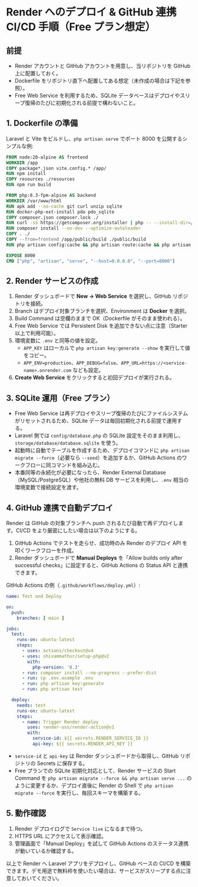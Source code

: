 # Render へのデプロイ & GitHub 連携 CI/CD 手順（Free プラン想定）

## 前提

- Render アカウントと GitHub アカウントを用意し、当リポジトリを GitHub 上に配置しておく。
- Dockerfile をリポジトリ直下へ配置してある想定（未作成の場合は下記を参照）。
- Free Web Service を利用するため、SQLite データベースはデプロイやスリープ復帰のたびに初期化される前提で構わないこと。

## 1. Dockerfile の準備

Laravel と Vite をビルドし、`php artisan serve` でポート 8000 を公開するシンプルな例:

```dockerfile
FROM node:20-alpine AS frontend
WORKDIR /app
COPY package*.json vite.config.* /app/
RUN npm install
COPY resources ./resources
RUN npm run build

FROM php:8.3-fpm-alpine AS backend
WORKDIR /var/www/html
RUN apk add --no-cache git curl unzip sqlite
RUN docker-php-ext-install pdo pdo_sqlite
COPY composer.json composer.lock ./
RUN curl -sS https://getcomposer.org/installer | php -- --install-dir=/usr/local/bin --filename=composer
RUN composer install --no-dev --optimize-autoloader
COPY . ./
COPY --from=frontend /app/public/build ./public/build
RUN php artisan config:cache && php artisan route:cache && php artisan view:cache

EXPOSE 8000
CMD ["php", "artisan", "serve", "--host=0.0.0.0", "--port=8000"]
```

## 2. Render サービスの作成

1. Render ダッシュボードで **New → Web Service** を選択し、GitHub リポジトリを接続。
2. Branch はデプロイ対象ブランチを選択、Environment は **Docker** を選択。
3. Build Command は空欄のままで OK（Dockerfile がそのまま使われる）。
4. Free Web Service では Persistent Disk を追加できない点に注意（Starter 以上で利用可能）。
5. 環境変数に `.env` と同等の値を設定。
   - `APP_KEY` はローカルで `php artisan key:generate --show` を実行して値をコピー。
   - `APP_ENV=production`、`APP_DEBUG=false`、`APP_URL=https://<service-name>.onrender.com` なども設定。
6. **Create Web Service** をクリックすると初回デプロイが実行される。

## 3. SQLite 運用（Free プラン）

- Free Web Service は再デプロイやスリープ復帰のたびにファイルシステムがリセットされるため、SQLite データは毎回初期化される前提で運用する。
- Laravel 側では `config/database.php` の SQLite 設定をそのまま利用し、`storage/database/database.sqlite` を使う。
- 起動時に自動でテーブルを作成するため、デプロイコマンドに `php artisan migrate --force`（必要なら `--seed`）を追加するか、GitHub Actions のワークフローに同コマンドを組み込む。
- 本番同等の永続化が必要になったら、Render External Database（MySQL/PostgreSQL）や他社の無料 DB サービスを利用し、`.env` 相当の環境変数で接続設定を渡す。

## 4. GitHub 連携で自動デプロイ

Render は GitHub の対象ブランチへ push されるたび自動で再デプロイします。CI/CD をより厳密にしたい場合は以下のようにする。

1. GitHub Actions でテストを走らせ、成功時のみ Render のデプロイ API を叩くワークフローを作成。
2. Render ダッシュボードで **Manual Deploys** を「Allow builds only after successful checks」に設定すると、GitHub Actions の Status API と連携できます。

GitHub Actions の例（`.github/workflows/deploy.yml`）:

```yaml
name: Test and Deploy

on:
  push:
    branches: [ main ]

jobs:
  test:
    runs-on: ubuntu-latest
    steps:
      - uses: actions/checkout@v4
      - uses: shivammathur/setup-php@v2
        with:
          php-version: '8.3'
      - run: composer install --no-progress --prefer-dist
      - run: cp .env.example .env
      - run: php artisan key:generate
      - run: php artisan test

  deploy:
    needs: test
    runs-on: ubuntu-latest
    steps:
      - name: Trigger Render deploy
        uses: render-oss/render-action@v1
        with:
          service-id: ${{ secrets.RENDER_SERVICE_ID }}
          api-key: ${{ secrets.RENDER_API_KEY }}
```

- `service-id` と `api-key` は Render ダッシュボードから取得し、GitHub リポジトリの Secrets に保存する。
- Free プランでの SQLite 初期化対応として、Render サービスの Start Command を `php artisan migrate --force && php artisan serve ...` のように変更するか、デプロイ直後に Render の Shell で `php artisan migrate --force` を実行し、毎回スキーマを構築する。

## 5. 動作確認

1. Render デプロイログで `Service live` になるまで待つ。
2. HTTPS URL にアクセスして表示確認。
3. 管理画面で「Manual Deploy」を試して GitHub Actions のステータス連携が動いているか確認する。

以上で Render へ Laravel アプリをデプロイし、GitHub ベースの CI/CD を構築できます。デモ用途で無料枠を使いたい場合は、サービスがスリープする点に注意しておいてください。
